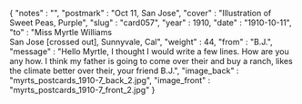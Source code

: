 {
  "notes" : "",
  "postmark" : "Oct 11, San Jose",
  "cover" : "Illustration of Sweet Peas, Purple",
  "slug" : "card057",
  "year" : 1910,
  "date" : "1910-10-11",
  "to" : "Miss Myrtle Williams<br> San Jose [crossed out], Sunnyvale, Cal",
  "weight" : 44,
  "from" : "B.J.",
  "message" : "Hello Myrtle, I thought I would write a few lines. How are you any how. I think my father is going to come over their and buy a ranch, likes the climate better over their, your friend B.J.",
  "image_back" : "myrts_postcards_1910-7_back_2.jpg",
  "image_front" : "myrts_postcards_1910-7_front_2.jpg"
}
